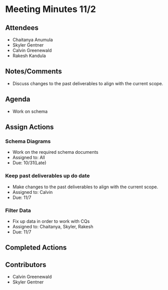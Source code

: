 # Meeting Minutes 11/2

## Attendees
* Chaitanya Anumula
* Skyler Gentner
* Calvin Greenewald
* Rakesh Kandula

## Notes/Comments
* Discuss changes to the past deliverables to align with the current scope. 

## Agenda
* Work on schema

## Assign Actions 
### Schema Diagrams 
* Work on the required schema documents
* Assigned to: All
* Due: 10/31(Late)

### Keep past deliverables up do date
* Make changes to the past deliverables to align with the current scope. 
* Assigned to: Calvin 
* Due: 11/7

### Filter Data
* Fix up data in order to work with CQs
* Assigned to: Chaitanya, Skyler, Rakesh
* Due: 11/7

  
## Completed Actions



## Contributors
* Calvin Greenewald
* Skyler Gentner
